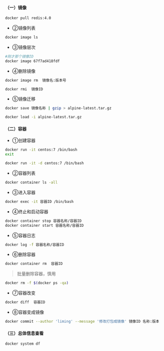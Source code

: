 
#### （一）镜像

``` bash
docker pull redis:4.0 
```



* ②镜像列表

``` bash
docker image ls
```


* ③镜像层次

``` bash
#刚才那个镜像ID
docker image 67f7ad418fdf
```

* ④删除镜像



``` bash
docker image rm  镜像名:版本号
```

``` bash
docker rmi  镜像ID
```


* ⑤镜像迁移


``` bash
docker save 镜像名称 | gzip > alpine-latest.tar.gz
```

``` bash
docker load -i alpine-latest.tar.gz
```


#### （二）容器
* ①创建容器

``` bash
docker run -it centos:7 /bin/bash
exit
```


``` bash
docker run -it -d centos:7 /bin/bash 
```



* ②容器列表


``` bash
docker container ls -all
```




* ③进入容器


``` bash
docker exec -it 容器ID /bin/bash
```

* ④终止和启动容器


``` bash
docker container stop 容器名称/容器ID
docker container start 容器名称/容器ID
```

* ⑤容器日志


``` bash
docker log -f 容器名称/容器ID
```


* ⑥删除容器

``` bash
docker container rm  容器ID
```

>批量删除容器，慎用

``` bash
docker rm -f $(docker ps -qa)
```

* ⑦容器改变

``` bash
docker diff  容器ID
```


* ⑧容器变成镜像

``` bash
docker commit --author 'liming' --message '修改打包成镜像' 镜像ID 名称:版本号
```




#### （三）总体信息查看


``` bash
docker system df
```

